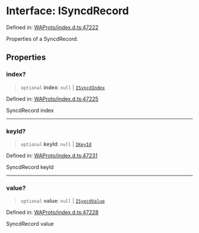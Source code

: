 # Interface: ISyncdRecord

Defined in: [WAProto/index.d.ts:47222](https://github.com/Fokusdotid/Baileys/blob/49e815e65b8f4aea31725e09dcf4815734557e39/WAProto/index.d.ts#L47222)

Properties of a SyncdRecord.

## Properties

### index?

> `optional` **index**: `null` \| [`ISyncdIndex`](ISyncdIndex.md)

Defined in: [WAProto/index.d.ts:47225](https://github.com/Fokusdotid/Baileys/blob/49e815e65b8f4aea31725e09dcf4815734557e39/WAProto/index.d.ts#L47225)

SyncdRecord index

***

### keyId?

> `optional` **keyId**: `null` \| [`IKeyId`](IKeyId.md)

Defined in: [WAProto/index.d.ts:47231](https://github.com/Fokusdotid/Baileys/blob/49e815e65b8f4aea31725e09dcf4815734557e39/WAProto/index.d.ts#L47231)

SyncdRecord keyId

***

### value?

> `optional` **value**: `null` \| [`ISyncdValue`](ISyncdValue.md)

Defined in: [WAProto/index.d.ts:47228](https://github.com/Fokusdotid/Baileys/blob/49e815e65b8f4aea31725e09dcf4815734557e39/WAProto/index.d.ts#L47228)

SyncdRecord value
